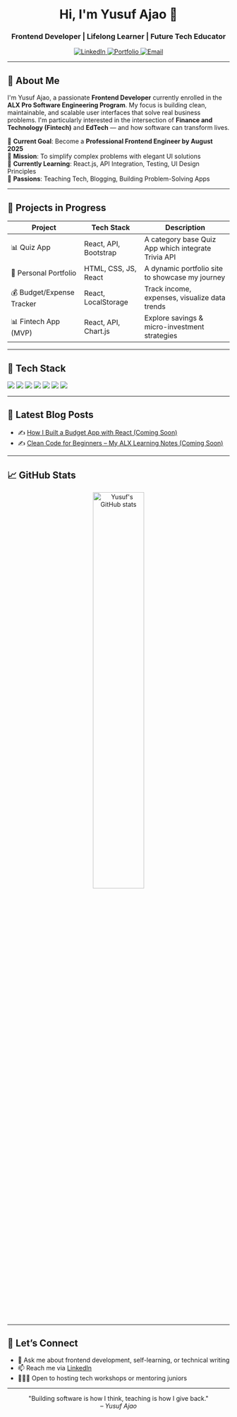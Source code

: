 <!-- Profile Header -->
<h1 align="center">Hi, I'm Yusuf Ajao 👋</h1>
<h3 align="center">Frontend Developer | Lifelong Learner | Future Tech Educator</h3>

<p align="center">
  <a href="https://www.linkedin.com/in/yusuf-ajao-ade/" target="_blank">
    <img src="https://img.shields.io/badge/LinkedIn-blue?logo=linkedin&style=flat-square" alt="LinkedIn">
  </a>
  <a href="#" target="_blank">
    <img src="https://img.shields.io/badge/Portfolio-Website-brightgreen?logo=google-chrome&style=flat-square" alt="Portfolio">
  </a>
  <a href="mailto:yusuffajao4@gmail.com">
    <img src="https://img.shields.io/badge/Email-Me-red?logo=gmail&style=flat-square" alt="Email">
  </a>
</p>

---

## 🧠 About Me

I'm Yusuf Ajao, a passionate **Frontend Developer** currently enrolled in the **ALX Pro Software Engineering Program**. My focus is building clean, maintainable, and scalable user interfaces that solve real business problems. I'm particularly interested in the intersection of **Finance and Technology (Fintech)** and **EdTech** — and how software can transform lives.

🔭 **Current Goal**: Become a **Professional Frontend Engineer by August 2025**  
🎯 **Mission**: To simplify complex problems with elegant UI solutions  
🌱 **Currently Learning**: React.js, API Integration, Testing, UI Design Principles  
🧩 **Passions**: Teaching Tech, Blogging, Building Problem-Solving Apps

---

## 🔨 Projects in Progress

| Project                     | Tech Stack             | Description                                      |
|----------------------------|------------------------|--------------------------------------------------|
| 📊 Quiz App                 | React, API, Bootstrap   | A category base Quiz App which integrate Trivia API   |
| 💼 Personal Portfolio       | HTML, CSS, JS, React   | A dynamic portfolio site to showcase my journey |
| 💰 Budget/Expense Tracker   | React, LocalStorage    | Track income, expenses, visualize data trends   |
| 📊 Fintech App (MVP)        | React, API, Chart.js   | Explore savings & micro-investment strategies   |


---

## 💼 Tech Stack

<p>
  <img src="https://img.shields.io/badge/HTML5-E34F26?style=for-the-badge&logo=html5&logoColor=white"/>
  <img src="https://img.shields.io/badge/CSS3-1572B6?style=for-the-badge&logo=css3&logoColor=white"/>
  <img src="https://img.shields.io/badge/JavaScript-F7DF1E?style=for-the-badge&logo=javascript&logoColor=black"/>
  <img src="https://img.shields.io/badge/React-20232A?style=for-the-badge&logo=react&logoColor=61DAFB"/>
  <img src="https://img.shields.io/badge/Git-F05032?style=for-the-badge&logo=git&logoColor=white"/>
  <img src="https://img.shields.io/badge/GitHub-181717?style=for-the-badge&logo=github&logoColor=white"/>
  <img src="https://img.shields.io/badge/Bootstrap-563D7C?style=for-the-badge&logo=bootstrap&logoColor=white"/>
</p>

---

## 📘 Latest Blog Posts

<!-- BLOG-POST-LIST:START -->
- ✍️ [How I Built a Budget App with React (Coming Soon)]()
- ✍️ [Clean Code for Beginners – My ALX Learning Notes (Coming Soon)]()
<!-- BLOG-POST-LIST:END -->

---

## 📈 GitHub Stats

<p align="center">
  <img src="https://github-readme-stats.vercel.app/api?username=yusufweb&show_icons=true&theme=react" alt="Yusuf's GitHub stats" width="48%"/>
<!--   <img src="https://github-readme-streak-stats.herokuapp.com/?user=yusufweb&theme=react" alt="GitHub Streak" width="48%"/> -->
</p>

---

## 🤝 Let’s Connect

- 💬 Ask me about frontend development, self-learning, or technical writing
- 📫 Reach me via [LinkedIn](https://www.linkedin.com/in/yusuf-ajao-ade/)
- 👨🏽‍🏫 Open to hosting tech workshops or mentoring juniors

---

<!-- Footer -->
<p align="center">
  "Building software is how I think, teaching is how I give back."  
  <br/>
  <em>– Yusuf Ajao</em>
</p>
